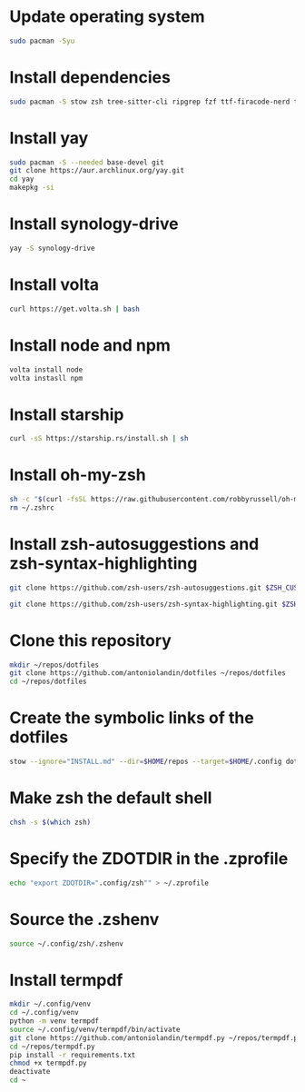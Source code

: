 # Update operating system 
```bash
sudo pacman -Syu
```

# Install dependencies
```bash
sudo pacman -S stow zsh tree-sitter-cli ripgrep fzf ttf-firacode-nerd tldr p7zip unzip go neovim python-neovim zathura-pdf-mupdf lazygit 
```

# Install yay
```bash
sudo pacman -S --needed base-devel git
git clone https://aur.archlinux.org/yay.git
cd yay
makepkg -si
```

# Install synology-drive
```bash
yay -S synology-drive 
```

# Install volta
```bash
curl https://get.volta.sh | bash
```

# Install node and npm
```bash
volta install node
volta instasll npm
```

# Install starship
```bash
curl -sS https://starship.rs/install.sh | sh
```

# Install oh-my-zsh
```bash
sh -c "$(curl -fsSL https://raw.githubusercontent.com/robbyrussell/oh-my-zsh/master/tools/install.sh)"
rm ~/.zshrc
```

# Install zsh-autosuggestions and zsh-syntax-highlighting
```bash
git clone https://github.com/zsh-users/zsh-autosuggestions.git $ZSH_CUSTOM/plugins/zsh-autosuggestions

git clone https://github.com/zsh-users/zsh-syntax-highlighting.git $ZSH_CUSTOM/plugins/zsh-syntax-highlighting
```

# Clone this repository
```bash
mkdir ~/repos/dotfiles
git clone https://github.com/antoniolandin/dotfiles ~/repos/dotfiles
cd ~/repos/dotfiles
```

# Create the symbolic links of the dotfiles
```bash
stow --ignore="INSTALL.md" --dir=$HOME/repos --target=$HOME/.config dotfiles
```

# Make zsh the default shell
```bash
chsh -s $(which zsh)
```

# Specify the ZDOTDIR in the .zprofile
```bash
echo "export ZDOTDIR=".config/zsh"" > ~/.zprofile
```

# Source the .zshenv
```bash
source ~/.config/zsh/.zshenv
```

# Install termpdf
```bash
mkdir ~/.config/venv
cd ~/.config/venv
python -m venv termpdf
source ~/.config/venv/termpdf/bin/activate
git clone https://github.com/antoniolandin/termpdf.py ~/repos/termpdf.py
cd ~/repos/termpdf.py
pip install -r requirements.txt
chmod +x termpdf.py
deactivate
cd ~
```
